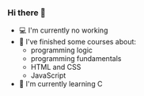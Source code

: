 ### Hi there 👋

- 💻 I'm currently no working
- 🌳 I've finished some courses about:
    - programming logic
    - programming fundamentals
    - HTML and CSS
    - JavaScript
- 🌿 I'm currently learning C
